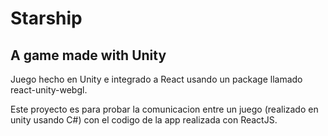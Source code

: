 # Starship

## A game made with Unity

Juego hecho en Unity e integrado a React usando un package llamado react-unity-webgl.

Este proyecto es para probar la comunicacion entre un juego (realizado en unity usando C#) con el codigo de la app realizada con ReactJS.
